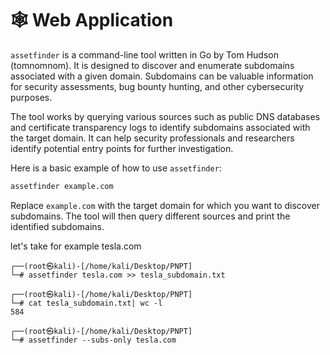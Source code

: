 # 🕸️ Web Application

`assetfinder` is a command-line tool written in Go by Tom Hudson (tomnomnom). It is designed to discover and enumerate subdomains associated with a given domain. Subdomains can be valuable information for security assessments, bug bounty hunting, and other cybersecurity purposes.

The tool works by querying various sources such as public DNS databases and certificate transparency logs to identify subdomains associated with the target domain. It can help security professionals and researchers identify potential entry points for further investigation.

Here is a basic example of how to use `assetfinder`:

```bash
assetfinder example.com
```

Replace `example.com` with the target domain for which you want to discover subdomains. The tool will then query different sources and print the identified subdomains.

let's take for example tesla.com

```
┌──(root㉿kali)-[/home/kali/Desktop/PNPT]
└─# assetfinder tesla.com >> tesla_subdomain.txt
                                                                                                                                                                                                                                          
┌──(root㉿kali)-[/home/kali/Desktop/PNPT]
└─# cat tesla_subdomain.txt| wc -l
584

┌──(root㉿kali)-[/home/kali/Desktop/PNPT]
└─# assetfinder --subs-only tesla.com    
```
